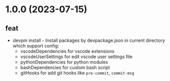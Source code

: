 # 1.0.0 (2023-07-15)

## feat
* devpm install - Install packages by devpackage.json in current directory which support config:
  - vscodeDependencies for vscode extensions
  - vscodeUserSettings for edit vscode user settings file
  - pythonDependencies for python modules
  - bashDependencies for custom bash script
  - gitHooks for add git hooks like `pre-commit`, `commit-msg`